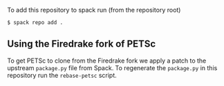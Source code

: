 To add this repository to spack run (from the repository root)

```bash
$ spack repo add .
```

## Using the Firedrake fork of PETSc

To get PETSc to clone from the Firedrake fork we apply a patch to the upstream `package.py` file from Spack.
To regenerate the `package.py` in this repository run the `rebase-petsc` script.
